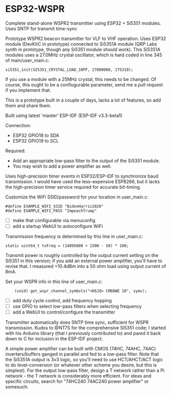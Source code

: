 # ESP32-WSPR
Complete stand-alone WSPR2 transmitter using ESP32 + Si5351 modules. Uses SNTP for transmit time-sync

Prototype WSPR2 beacon transmitter for VLF to VHF operation.
Uses ESP32 module (DevKitC in prototype) connected to Si5351A module (QRP Labs synth in prototype, though any Si5351 module should work). This Si5351A modules uses a 27.0MHz crystal oscillator, which is hard coded in line 345 of main/user_main.c:

    si5351_init(SI5351_CRYSTAL_LOAD_10PF, 27000000, 175310);

If you use a module with a 25MHz crystal, this needs to be changed. Of course, this ought to be a confiugurable parameter, send me a pull request if you implement that.

This is a prototype built in a couple of days, lacks a lot of features, so add them and share them.

Built using latest 'master' ESP-IDF (ESP-IDF v3.3-beta1)

Connection:
  - ESP32 GPIO18 to SDA
  - ESP32 GPIO19 to SCL

Required:
- Add an appropriate low-pass filter to the output of the Si5351 module.
- You may wish to add a power amplifier as well.

Uses high-precision timer events in ESP32/ESP-IDF to synchronize baud transmission. I would have used the less-expensive ESP8266, but it lacks the high-precision timer service required for accurate bit-timing.

Customize the WiFi SSID/password for your location in user_main.c:
```
#define EXAMPLE_WIFI_SSID "BidenHarris2020"
#define EXAMPLE_WIFI_PASS "ImpeachTrump"
```
- [ ] make that configurable via menuconfig
- [ ] add a startup WebUI to autoconfigure WiFi

Transmission frequency is determined by this line in user_main.c:
```
static uint64_t txFreq = (14095600 + 1500 - 50) * 100;
```
Transmit power is roughly controlled by the output current setting on the Si5351 in this version; if you add an external power amplifier, you'll have to revise that. I measured +10.4dBm into a 50 ohm load using output current of 8mA.

Set your WSPR info in this line of user_main.c:
```
    (void) get_wspr_channel_symbols("<K6JQ> CM88WE 10", syms);
```

- [ ] add duty cycle control, add frequency hopping
- [ ] use GPIO to select low-pass filters when selecting frequency
- [ ] add a WebUI to control/configure the transmitter

Transmitter automatically does SNTP time sync, sufficient for WSPR transmission.
Kudos to @NT7S for the comprehensive Si5351 code; I started with his Arduino library (that I previously contributed to) and pared it back down to C for inclusion in the ESP-IDF project.

A simple power amplifier can be built with CMOS (74HC, 74AHC, 74AC) inverters/buffers ganged in parallel and fed to a low-pass filter. Note that the Si5351A output is 3v3 logic, so you'll need to use HCT/AHCT/ACT logic to do level-conversion (or whatever other scheme you desire, but this is simplest). For the output low-pass filter, design a T network rather than a Pi network - the T network is considerably more efficient. For ideas and specific circuits, search for "74HC240 74AC240 power amplifier" or somesuch.
